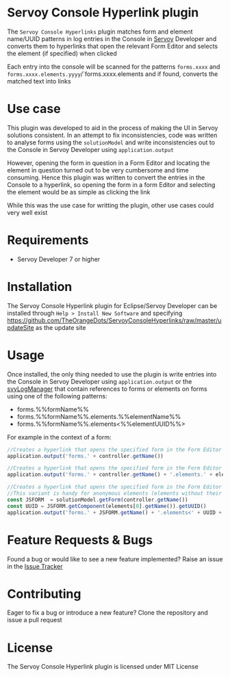 # Servoy Console Hyperlink plugin
The `Servoy Console Hyperlinks` plugin matches form and element name/UUID patterns in log entries in the Console in [Servoy](http://servoy.com) Developer and converts them to hyperlinks that open the relevant Form Editor and selects the element (if specified) when clicked

Each entry into the console will be scanned for the patterns `forms.xxxx` and `forms.xxxx.elements.yyyy`/`forms.xxxx.elements<xxxxxxxx-xxxx-xxxx-xxxx-xxxxxxxxxxxx> and if found, converts the matched text into links

# Use case
This plugin was developed to aid in the process of making the UI in Servoy solutions consistent. In an attempt to fix inconsistencies, code was written to analyse forms using the `solutionModel` and write inconsistencies out to the Console in Servoy Developer using `application.output`

However, opening the form in question in a Form Editor and locating the element in question turned out to be very cumbersome and time consuming. Hence this plugin was written to convert the entries in the Console to a hyperlink, so opening the form in a form Editor and selecting the element would be as simple as clicking the link

While this was the use case for writting the plugin, other use cases could very well exist

# Requirements
- Servoy Developer 7 or higher

# Installation
The Servoy Console Hyperlink plugin for Eclipse/Servoy Developer can be installed through `Help > Install New Software` and specifying https://github.com/TheOrangeDots/ServoyConsoleHyperlinks/raw/master/updateSite as the update site

# Usage
Once installed, the only thing needed to use the plugin is write entries into the Console in Servoy Developer using `application.output` or the [svyLogManager](https://github.com/Servoy/svyUtils/blob/develop/svyUtils/svyLogManager.js) that contain references to forms or elements on forms using one of the following patterns:
- forms.%%formName%%
- forms.%%formName%%.elements.%%elementName%%
- forms.%%formName%%.elements<%%elementUUID%%>

 
For example in the context of a form:
```javascript
//Creates a hyperlink that opens the specified form in the Form Editor
application.output('forms.' + controller.getName())

//Creates a hyperlink that opens the specified form in the Form Editor and selects the specified (by name) element
application.output('forms.' + controller.getName() + '.elements.' + elements[0].getName())

//Creates a hyperlink that opens the specified form in the Form Editor and selects the specified (by UUID) element
//This variant is handy for anonymous elements (elements without their name property set)
const JSFORM  = solutionModel.getForm(controller.getName())
const UUID = JSFORM.getComponent(elements[0].getName()).getUUID()
application.output('forms.' + JSFORM.getName() + '.elements<' + UUID + '>')
```

# Feature Requests & Bugs
Found a bug or would like to see a new feature implemented? Raise an issue in the [Issue Tracker](https://github.com/TheOrangeDots/ServoyConsoleHyperlinks/issues)

# Contributing
Eager to fix a bug or introduce a new feature? Clone the repository and issue a pull request

# License
The Servoy Console Hyperlink plugin is licensed under MIT License
